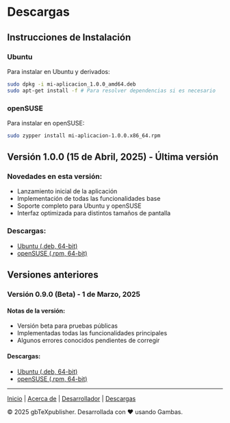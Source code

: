# Descargas

## Instrucciones de Instalación

### Ubuntu

Para instalar en Ubuntu y derivados:

```bash
sudo dpkg -i mi-aplicacion_1.0.0_amd64.deb
sudo apt-get install -f # Para resolver dependencias si es necesario
```

### openSUSE

Para instalar en openSUSE:

```bash
sudo zypper install mi-aplicacion-1.0.0.x86_64.rpm
```

## Versión 1.0.0 (15 de Abril, 2025) - Última versión

### Novedades en esta versión:

- Lanzamiento inicial de la aplicación
- Implementación de todas las funcionalidades base
- Soporte completo para Ubuntu y openSUSE
- Interfaz optimizada para distintos tamaños de pantalla

### Descargas:

- [Ubuntu (.deb, 64-bit)](https://github.com/tu-usuario/tu-repositorio/releases/download/v1.0.0/mi-aplicacion_1.0.0_amd64.deb)
- [openSUSE (.rpm, 64-bit)](https://github.com/tu-usuario/tu-repositorio/releases/download/v1.0.0/mi-aplicacion-1.0.0.x86_64.rpm)

## Versiones anteriores

### Versión 0.9.0 (Beta) - 1 de Marzo, 2025

#### Notas de la versión:

- Versión beta para pruebas públicas
- Implementadas todas las funcionalidades principales
- Algunos errores conocidos pendientes de corregir

#### Descargas:

- [Ubuntu (.deb, 64-bit)](https://github.com/tu-usuario/tu-repositorio/releases/download/v0.9.0/mi-aplicacion_0.9.0_amd64.deb)
- [openSUSE (.rpm, 64-bit)](https://github.com/tu-usuario/tu-repositorio/releases/download/v0.9.0/mi-aplicacion-0.9.0.x86_64.rpm)

---

[Inicio](index.md) | [Acerca de](about.md) | [Desarrollador](cv.md) | [Descargas](downloads.md)

&copy; 2025 gbTeXpublisher. Desarrollada con ❤️ usando Gambas.